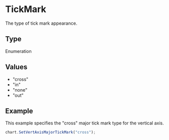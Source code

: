 # TickMark

The type of tick mark appearance.

## Type

Enumeration

## Values

- "cross"
- "in"
- "none"
- "out"


## Example

This example specifies the "cross" major tick mark type for the vertical axis.

```javascript editor-docx
chart.SetVertAxisMajorTickMark("cross");
```
